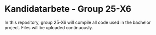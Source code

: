 # Kandidatarbete - Group 25-X6

In this repository, group 25-X6 will compile all code used in the bachelor project. Files will be uploaded continuously.
